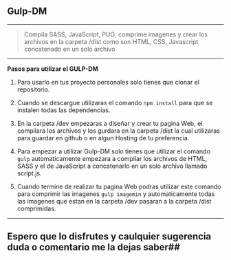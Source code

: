 

## **Gulp-DM** ##

----------

>Compila SASS, JavaScript, PUG, comprime imagenes y crear los archivos en la carpeta /dist como son HTML, CSS, Javascript concatenado en un solo archivo


----------


**Pasos para utilizar el GULP-DM**
  
 1. Para usarlo en tus proyecto personales solo tienes que clonar el repositorio.
 
 2. Cuando se descargue utilizaras el comando `npm install` para que se instalen todas las dependencias.
 
 3. En la carpeta /dev empezaras a diseñar y crear tu pagina Web, el compilara los archivos y los gurdara en la carpeta /dist la cual utilizaras para guardar en github o en algun Hosting de tu preferencia.

 4. Para empezar a utilizar Gulp-DM solo tienes que utilizar el comando `gulp` automaticamente empezara a compilar los archivos  de HTML, SASS y el de JavaScript a concatenarlo en un solo archivo llamado script.js.

 5. Cuando termine de realizar tu pagina Web podras utilizar este comando para comprimir las imagenes `gulp imagemin`  y automaticamente todas las imagenes que estan en la carpeta /dev pasaran a la carpeta /dist comprimidas.
  

----------



## Espero que lo disfrutes y caulquier sugerencia duda o comentario me la dejas saber##


